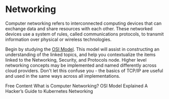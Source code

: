 # Networking

Computer networking refers to interconnected computing devices that can exchange data and share resources with each other. These networked devices use a system of rules, called communications protocols, to transmit information over physical or wireless technologies.

Begin by studying the [OSI Model](https://en.wikipedia.org/wiki/OSI_model). This model will assist in constructing an understanding of the linked topics, and help you contextualize the items linked to the Networking, Security, and Protocols node. Higher level networking concepts may be implemented and named differently across cloud providers. Don't let this confuse you - the basics of TCP/IP are useful and used in the same ways across all implementations.  

<ResourceGroupTitle>Free Content</ResourceGroupTitle>
<BadgeLink colorScheme='yellow' badgeText='Read' href='https://aws.amazon.com/what-is/computer-networking/'>What is Computer Networking?</BadgeLink>
<BadgeLink badgeText='Watch' href='https://www.youtube.com/watch?v=dV8mjZd1OtU'>OSI Model Explained</BadgeLink>
<BadgeLink colorScheme='yellow' badgeText='Read' href='https://thenewstack.io/hackers-guide-kubernetes-networking/'>A Hacker’s Guide to Kubernetes Networking</BadgeLink>
